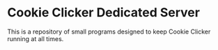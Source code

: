 # Cookie Clicker Dedicated Server

This is a repository of small programs designed to keep Cookie Clicker running at all times.
